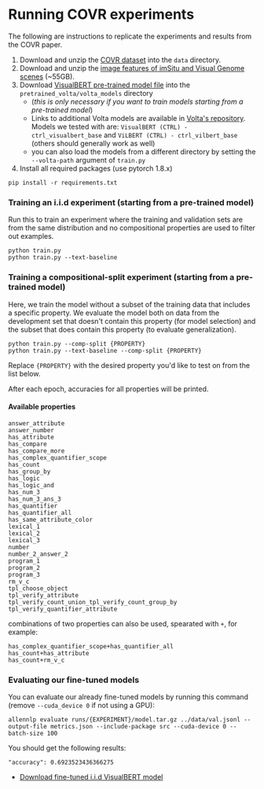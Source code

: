 # Running COVR experiments

The following are instructions to replicate the experiments and results from the COVR paper.

1. Download and unzip the [COVR dataset](https://drive.google.com/file/d/10xlQ6isRdGX94BypoqN6klniGeqdLBJA/view?usp=sharing) into the `data` directory.
2. Download and unzip the [image features of imSitu and Visual Genome scenes](https://storage.googleapis.com/ai2i/COVR/img_features.zip) (~55GB).
3. Download [VisualBERT pre-trained model file](https://sid.erda.dk/share_redirect/GCBlzUuoJl) into the `pretrained_volta/volta_models` directory
   * (_this is only necessary if you want to train models starting from a pre-trained model_)
   * Links to additional Volta models are available in [Volta's repository](https://github.com/e-bug/volta/blob/main/MODELS.md).
     Models we tested with are: `VisualBERT (CTRL) - ctrl_visualbert_base` and `ViLBERT (CTRL) - ctrl_vilbert_base` (others should generally work as well)
   * you can also load the models from a different directory by setting the `--volta-path` argument of `train.py`
4. Install all required packages (use pytorch 1.8.x)
```
pip install -r requirements.txt
```

### Training an i.i.d experiment (starting from a pre-trained model)
Run this to train an experiment where the training and validation sets are from the same distribution and no compositional properties are used to filter
out examples.

```
python train.py
python train.py --text-baseline
```

### Training a compositional-split experiment (starting from a pre-trained model)
Here, we train the model without a subset of the training data that includes a specific property. We evaluate the model both on data from the development set that doesn't contain this property (for model selection) and the subset that does contain this property (to evaluate generalization).

```
python train.py --comp-split {PROPERTY}
python train.py --text-baseline --comp-split {PROPERTY}
```

Replace `{PROPERTY}` with the desired property you'd like to test on from the list below.

After each epoch, accuracies for all properties will be printed.

#### Available properties

```
answer_attribute
answer_number
has_attribute
has_compare
has_compare_more
has_complex_quantifier_scope
has_count
has_group_by
has_logic
has_logic_and
has_num_3
has_num_3_ans_3
has_quantifier
has_quantifier_all
has_same_attribute_color
lexical_1
lexical_2
lexical_3
number
number_2_answer_2
program_1
program_2
program_3
rm_v_c
tpl_choose_object
tpl_verify_attribute
tpl_verify_count_union_tpl_verify_count_group_by
tpl_verify_quantifier_attribute
```

combinations of two properties can also be used, spearated with `+`, for example:

```
has_complex_quantifier_scope+has_quantifier_all
has_count+has_attribute
has_count+rm_v_c
```

### Evaluating our fine-tuned models

You can evaluate our already fine-tuned models by running this command (remove `--cuda_device 0` if not using a GPU):

```
allennlp evaluate runs/{EXPERIMENT}/model.tar.gz ../data/val.jsonl --output-file metrics.json --include-package src --cuda-device 0 --batch-size 100
```

You should get the following results:
```
"accuracy": 0.6923523436366275
```

* [Download fine-tuned i.i.d VisualBERT model](https://drive.google.com/file/d/1CTHZLa30e_LrT8yYho0atp5iEErJbM5Q/view?usp=sharing)